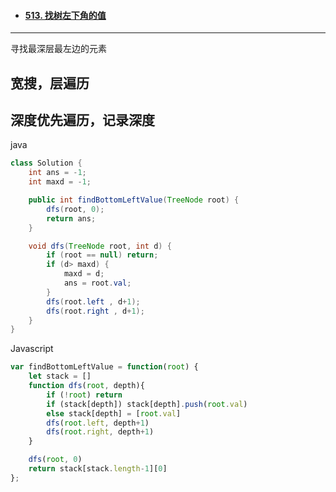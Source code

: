 - #### [513. 找树左下角的值](https://leetcode.cn/problems/find-bottom-left-tree-value/)

  

---



寻找最深层最左边的元素

## 宽搜，层遍历



## 深度优先遍历，记录深度



java

```java
class Solution {
    int ans = -1;
    int maxd = -1;

    public int findBottomLeftValue(TreeNode root) {
        dfs(root, 0);
        return ans;
    }

    void dfs(TreeNode root, int d) {
        if (root == null) return;
        if (d> maxd) {
            maxd = d;
            ans = root.val;
        }
        dfs(root.left , d+1);
        dfs(root.right , d+1);
    }
}
```



Javascript

```javascript
var findBottomLeftValue = function(root) {
    let stack = []
    function dfs(root, depth){
        if (!root) return
        if (stack[depth]) stack[depth].push(root.val)
        else stack[depth] = [root.val]
        dfs(root.left, depth+1)
        dfs(root.right, depth+1)
    }

    dfs(root, 0)
    return stack[stack.length-1][0]
};
```
